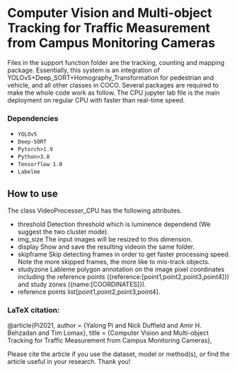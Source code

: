 # Computer Vision and Multi-object Tracking for Traffic Measurement from Campus Monitoring Cameras
Files in the support function folder are the tracking, counting and mapping package. Essentially, this system is an integration of YOLOv5+Deep_SORT+Homography_Transformation for pedestrian and vehicle, and all other classes in COCO. Several packages are required to make the whole code work as follow. The CPU jupyter lab file is the main deployment on regular CPU with faster than real-time speed. 
### Dependencies
- `YOLOv5`
- `Deep-SORT`
- `Pytorch>1.9`
- `Python>3.8`
- `Tensorflow 1.0`
- `Labelme`

## How to use
The class VideoProcesser_CPU has the following attributes. 

- threshold Detection threshold which is luminence dependend (We suggest the two cluster mode).
- img_size The input images will be resized to this dimension.
- display Show and save the resulting videoin the same folder.
- skipframe Skip detecting frames in order to get faster processing speed. Note the more skipped frames, the more like to mis-track objects.
- studyzone Lableme polygon annotation on the image pixel coordinates including the reference points ({reference:[point1,point2,point3,point4]}) and study zones ({name:[COORDINATES]}). 
- reference points list[point1,point2,point3,point4]. 



### LaTeX citation:

@article{Pi2021,
    author  = {Yalong Pi and Nick Duffield and Amir H. Behzadan and Tim Lomax},
    title   = {Computer Vision and Multi-object Tracking for Traffic Measurement from Campus Monitoring Cameras},

Please cite the article if you use the dataset, model or method(s), or find the article useful in your research. Thank you!



